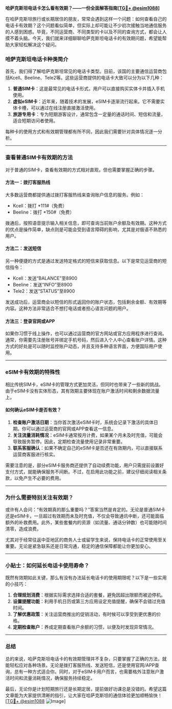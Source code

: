 **哈萨克斯坦电话卡怎么看有效期？——一份全面解答指南[[TG💪+ @esim1088](https://t.me/s/esim1088)]**

在哈萨克斯坦旅行或长期居住的朋友，常常会遇到这样一个问题：如何查看自己的电话卡有效期？这个问题看似简单，但实际上却可能让不少初次接触当地通信服务的人感到困惑。毕竟，不同运营商、不同类型的卡以及不同的查询方式，都会让人摸不着头脑。今天，我们就来详细聊聊哈萨克斯坦电话卡的有效期问题，希望能帮助大家轻松解决这个疑问。

### 哈萨克斯坦电话卡种类简介

首先，我们得了解哈萨克斯坦常见的电话卡类型。目前，该国的主要通信运营商包括Kcell、Beeline、Tele2等。这些运营商提供的电话卡大致可以分为以下几种：

1. **普通SIM卡**：这是最常见的电话卡形式，用户可以直接购买实体卡并插入手机使用。
2. **虚拟eSIM卡**：近年来，随着技术的发展，eSIM卡逐渐流行起来。它不需要实体卡槽，可以通过在线注册直接激活使用。
3. **旅游专用卡**：专为短期游客设计，通常包含一定量的通话时间、短信和流量，适合短期访问者使用。

每种卡的使用方式和有效期管理都有所不同，因此我们需要针对具体情况逐一分析。

---

### 查看普通SIM卡有效期的方法

对于普通的SIM卡，查看有效期的方式相对直观，但也需要掌握正确的步骤。

#### 方法一：拨打客服热线
大多数运营商都提供通过拨打客服热线来查询账户信息的服务。例如：
- Kcell：拨打 *111#（免费）
- Beeline：拨打 *150#（免费）

拨通后，按照语音提示输入相关信息，即可查询当前账户余额及有效期。这种方式的优点是操作简单，缺点则是可能会受到语言障碍的影响，尤其是对俄语不熟悉的用户。

#### 方法二：发送短信
另一种便捷的方式是通过发送特定格式的短信来获取信息。以下是常见运营商的短信指令：
- Kcell：发送“BALANCE”至8900
- Beeline：发送“INFO”至8900
- Tele2：发送“STATUS”至8900

发送成功后，运营商会以短信的形式返回你的账户状态，包括剩余金额、有效期等内容。这种方法非常适合不想打电话或者担心语言问题的用户。

#### 方法三：登录官网或APP
如果你习惯于线上操作，也可以通过运营商的官方网站或官方应用程序进行查询。通常，你需要先注册账号并绑定手机号码，然后进入个人中心查看账户详情。这种方式的好处是可以随时监控账户动态，并且支持多种语言界面，方便国际用户使用。

---

### eSIM卡有效期的特殊性

相比传统SIM卡，eSIM卡的管理方式更加灵活，但同时也带来了一些新的挑战。由于eSIM卡没有实体形态，其有效期主要体现在账户激活时间和剩余数据流量上。

#### 如何确认eSIM卡是否有效？
1. **检查账户激活日期**：当你首次激活eSIM卡时，系统会记录下激活的具体日期。你可以通过运营商的官网或APP查看这一信息。
2. **关注流量消耗情况**：eSIM卡通常按月计费，如果某个月未及时充值，可能会导致服务暂停。因此，定期检查流量使用记录非常重要。
3. **联系客服确认**：如果不确定自己的eSIM卡是否还在有效期内，可以直接联系运营商客服进行核实。

需要注意的是，部分eSIM卡服务商还提供了自动续费功能，用户只需提前设置好支付方式，就能确保服务不间断。不过，在启用此功能之前，建议仔细阅读相关条款，以免产生不必要的费用。

---

### 为什么需要特别关注有效期？

或许有人会问：“有效期真的那么重要吗？”答案当然是肯定的。无论是普通SIM卡还是eSIM卡，一旦超过有效期而未及时充值，不仅会导致通讯中断，还可能面临额外的补救费用。此外，某些套餐内的资源（如流量、通话分钟数）也可能随时间清零，造成浪费。

尤其对于经常往返中亚地区的商务人士或留学生来说，保持电话卡的正常使用至关重要。无论是紧急联系还是日常沟通，稳定的通信保障都能让你更加安心。

---

### 小贴士：如何延长电话卡使用寿命？

既然有效期如此关键，那么有没有办法延长电话卡的使用期限呢？以下是一些实用的小技巧：
1. **合理规划消费**：根据实际需求选择合适的套餐，避免因超出限额而被迫停机。
2. **设置提醒功能**：利用手机日历或第三方应用设定充值提醒，确保不会错过充值时间。
3. **了解优惠政策**：关注运营商推出的促销活动，有时候可以享受到更优惠的价格。
4. **定期检查账户**：养成定期查看账户余额的习惯，以便及时发现异常情况。

---

### 总结

总的来说，哈萨克斯坦电话卡的有效期管理并不复杂，只要掌握了正确的方法，就能轻松应对各种场景。无论是拨打客服热线、发送短信，还是使用官网/APP查询，总有一种方式适合你。同时，对于eSIM卡用户而言，也需要格外注意账户激活时间和流量消耗情况，确保服务持续稳定。

最后，无论你是计划短期旅行还是长期定居，提前做好功课总是没错的。希望这篇文章能为大家提供清晰的指引，让大家在哈萨克斯坦的通信体验更加顺畅愉快！[[TG💪+ @esim1088](https://t.me/s/esim1088) ![Image](https://i.postimg.cc/4NQfJmqS/Snipaste-2025-05-13-00-14-12.png)]